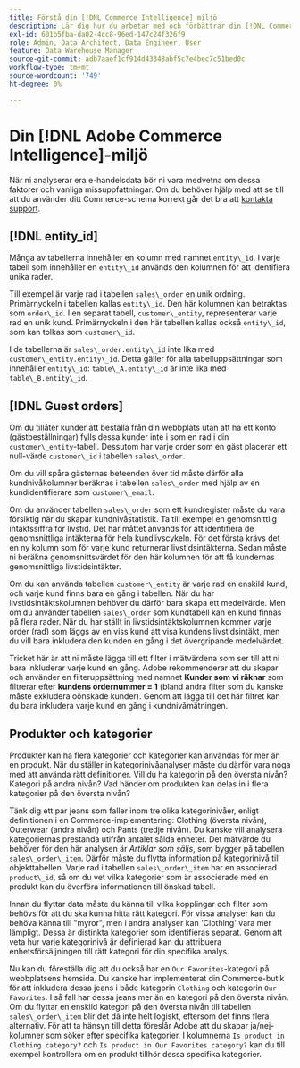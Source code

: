 ```yaml
---
title: Förstå din [!DNL Commerce Intelligence] miljö
description: Lär dig hur du arbetar med och förbättrar din [!DNL Commerce Intelligence] miljö.
exl-id: 601b5fba-da02-4cc8-96ed-147c24f326f9
role: Admin, Data Architect, Data Engineer, User
feature: Data Warehouse Manager
source-git-commit: adb7aaef1cf914d43348abf5c7e4bec7c51bed0c
workflow-type: tm+mt
source-wordcount: '749'
ht-degree: 0%

---
```


# Din [!DNL Adobe Commerce Intelligence]-miljö

När ni analyserar era e-handelsdata bör ni vara medvetna om dessa faktorer och vanliga missuppfattningar. Om du behöver hjälp med att se till att du använder ditt Commerce-schema korrekt går det bra att [kontakta support](https://experienceleague.adobe.com/docs/commerce-knowledge-base/kb/troubleshooting/miscellaneous/mbi-service-policies.html).

## [!DNL entity\_id]

Många av tabellerna innehåller en kolumn med namnet `entity\_id`. I varje tabell som innehåller en `entity\_id` används den kolumnen för att identifiera unika rader.

Till exempel är varje rad i tabellen `sales\_order` en unik ordning. Primärnyckeln i tabellen kallas `entity\_id`. Den här kolumnen kan betraktas som `order\_id`. I en separat tabell, `customer\_entity`, representerar varje rad en unik kund. Primärnyckeln i den här tabellen kallas också `entity\_id`, som kan tolkas som `customer\_id`.

I de tabellerna är `sales\_order.entity\_id` inte lika med `customer\_entity.entity\_id`. Detta gäller för alla tabelluppsättningar som innehåller `entity\_id`: `table\_A.entity\_id` är inte lika med `table\_B.entity\_id`.

## [!DNL Guest orders]

Om du tillåter kunder att beställa från din webbplats utan att ha ett konto (gästbeställningar) fylls dessa kunder inte i som en rad i din `customer\_entity`-tabell. Dessutom har varje order som en gäst placerar ett null-värde `customer\_id` i tabellen `sales\_order`.

Om du vill spåra gästernas beteenden över tid måste därför alla kundnivåkolumner beräknas i tabellen `sales\_order` med hjälp av en kundidentifierare som `customer\_email`.

Om du använder tabellen `sales\_order` som ett kundregister måste du vara försiktig när du skapar kundnivåstatistik. Ta till exempel en genomsnittlig intäktssiffra för livstid. Det här måttet används för att identifiera de genomsnittliga intäkterna för hela kundlivscykeln. För det första krävs det en ny kolumn som för varje kund returnerar livstidsintäkterna. Sedan måste ni beräkna genomsnittsvärdet för den här kolumnen för att få kundernas genomsnittliga livstidsintäkter.

Om du kan använda tabellen `customer\_entity` är varje rad en enskild kund, och varje kund finns bara en gång i tabellen. När du har livstidsintäktskolumnen behöver du därför bara skapa ett medelvärde. Men om du använder tabellen `sales\_order` som kundtabell kan en kund finnas på flera rader. När du har ställt in livstidsintäktskolumnen kommer varje order (rad) som läggs av en viss kund att visa kundens livstidsintäkt, men du vill bara inkludera den kunden en gång i det övergripande medelvärdet.

Tricket här är att ni måste lägga till ett filter i mätvärdena som ser till att ni bara inkluderar varje kund en gång. Adobe rekommenderar att du skapar och använder en filteruppsättning med namnet **Kunder som vi räknar** som filtrerar efter **kundens ordernummer = 1** (bland andra filter som du kanske måste exkludera oönskade kunder). Genom att lägga till det här filtret kan du bara inkludera varje kund en gång i kundnivåmätningen.

## Produkter och kategorier

Produkter kan ha flera kategorier och kategorier kan användas för mer än en produkt. När du ställer in kategorinivåanalyser måste du därför vara noga med att använda rätt definitioner. Vill du ha kategorin på den översta nivån? Kategori på andra nivån? Vad händer om produkten kan delas in i flera kategorier på den översta nivån?

Tänk dig ett par jeans som faller inom tre olika kategorinivåer, enligt definitionen i en Commerce-implementering: Clothing (översta nivån), Outerwear (andra nivån) och Pants (tredje nivån). Du kanske vill analysera kategoriernas prestanda utifrån antalet sålda enheter. Det mätvärde du behöver för den här analysen är _Artiklar som säljs_, som bygger på tabellen `sales\_order\_item`. Därför måste du flytta information på kategorinivå till objekttabellen. Varje rad i tabellen `sales\_order\_item` har en associerad `product\_id`, så om du vet vilka kategorier som är associerade med en produkt kan du överföra informationen till önskad tabell.

Innan du flyttar data måste du känna till vilka kopplingar och filter som behövs för att du ska kunna hitta rätt kategori. För vissa analyser kan du behöva känna till &quot;myror&quot;, men i andra analyser kan &#39;Clothing&#39; vara mer lämpligt. Dessa är distinkta kategorier som identifieras separat. Genom att veta hur varje kategorinivå är definierad kan du attribuera enhetsförsäljningen till rätt kategori för din specifika analys.

Nu kan du föreställa dig att du också har en `Our Favorites`-kategori på webbplatsens hemsida. Du kanske har implementerat din Commerce-butik för att inkludera dessa jeans i både kategorin `Clothing` och kategorin `Our Favorites`. I så fall har dessa jeans mer än en kategori på den översta nivån. Om du flyttar en enskild kategori på den översta nivån till tabellen `sales\_order\_item` blir det då inte helt logiskt, eftersom det finns flera alternativ. För att ta hänsyn till detta föreslår Adobe att du skapar ja/nej-kolumner som söker efter specifika kategorier. I kolumnerna `Is product in Clothing category?` och `Is product in Our Favorites category?` kan du till exempel kontrollera om en produkt tillhör dessa specifika kategorier.

